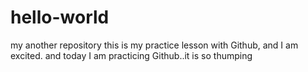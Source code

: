 # hello-world
my another repository
this is my practice lesson with Github, and I am excited.
and today I am practicing Github..it is so thumping
